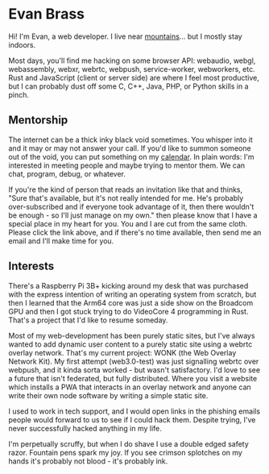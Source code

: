 # Evan Brass
Hi!  I'm Evan, a web developer.  I live near [mountains](https://photos.app.goo.gl/ubGZ9KjqafjHQJbQ7)... but I mostly stay indoors.

Most days, you'll find me hacking on some browser API: webaudio, webgl, webassembly, webxr, webrtc, webpush, service-worker, webworkers, etc.  Rust and JavaScript (client or server side) are where I feel most productive, but I can probably dust off some C, C++, Java, PHP, or Python skills in a pinch.

## Mentorship
The internet can be a thick inky black void sometimes.  You whisper into it and it may or may not answer your call.  If you'd like to summon someone out of the void, you can put something on my [calendar](https://calendar.app.google/cxSkbDFmwcmoGP4o8).  In plain words: I'm interested in meeting people and maybe trying to mentor them.  We can chat, program, debug, or whatever.

If you're the kind of person that reads an invitation like that and thinks, "Sure that's available, but it's not really intended for me.  He's probably over-subscribed and if everyone took advantage of it, then there wouldn't be enough - so I'll just manage on my own." then please know that I have a special place in my heart for you.  You and I are cut from the same cloth.  Please click the link above, and if there's no time available, then send me an email and I'll make time for you.

## Interests
There's a Raspberry Pi 3B+ kicking around my desk that was purchased with the express intention of writing an operating system from scratch, but then I learned that the Arm64 core was just a side show on the Broadcom GPU and then I got stuck trying to do VideoCore 4 programming in Rust.  That's a project that I'd like to resume someday.

Most of my web-development has been purely static sites, but I've always wanted to add dynamic user content to a purely static site using a webrtc overlay network.  That's my current project: WONK (the Web Overlay Network Kit).  My first attempt (web3.0-test) was just signalling webrtc over webpush, and it kinda sorta worked - but wasn't satisfactory.  I'd love to see a future that isn't federated, but fully distributed.  Where you visit a website which installs a PWA that interacts in an overlay network and anyone can write their own node software by writing a simple static site.

I used to work in tech support, and I would open links in the phishing emails people would forward to us to see if I could hack them.  Despite trying, I've never successfully hacked anything in my life.

I'm perpetually scruffy, but when I do shave I use a double edged safety razor.  Fountain pens spark my joy.  If you see crimson splotches on my hands it's probably not blood - it's probably ink.
